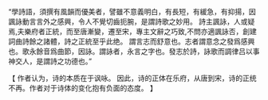 “學詩語，須撰有風韻而優美者，譬雖不意義明白，有長短，有緩急，有抑揚，因諷詠動言言外之感興，令人不覺切齒扼腕，是謂詩歌之妙用。
詩主諷詠，人或疑焉,夫樂府者正統，而至唐漸變，遷至宋，專主文辭之巧致,不問亦適諷詠否，創建詞曲詩餘之諸體，詩之正統至乎此绝。
謂言志而舒意也。志者謂意念之發爲感興也。歌永餘音爲曲節，因詠。謂詠者，永言之字也。發志於詩，詠歌而調律吕以事神交人，是謂詩之功德也。”

【
作者认为，诗的本质在于讽咏。
因此，诗的正体在乐府，从唐到宋，诗的正统不再。作者对于诗体的变化抱有负面的态度。
】